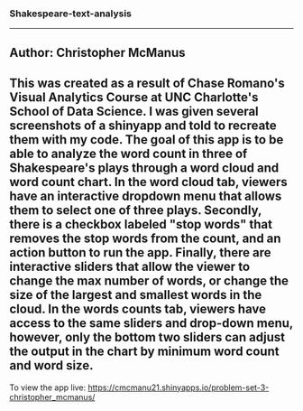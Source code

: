 ### Shakespeare-text-analysis
----
Author: Christopher McManus
----
This was created as a result of Chase Romano's Visual Analytics Course at UNC Charlotte's School of Data Science. I was given several screenshots of a shinyapp and told to recreate them with my code. The goal of this app is to be able to analyze the word count in three of Shakespeare's plays through a word cloud and word count chart. In the word cloud tab, viewers have an interactive dropdown menu that allows them to select one of three plays. Secondly, there is a checkbox labeled "stop words" that removes the stop words from the count, and an action button to run the app. Finally, there are interactive sliders that allow the viewer to change the max number of words, or change the size of the largest and smallest words in the cloud. In the words counts tab, viewers have access to the same sliders and drop-down menu, however, only the bottom two sliders can adjust the output in the chart by minimum word count and word size. 
----
To view the app live: https://cmcmanu21.shinyapps.io/problem-set-3-christopher_mcmanus/
